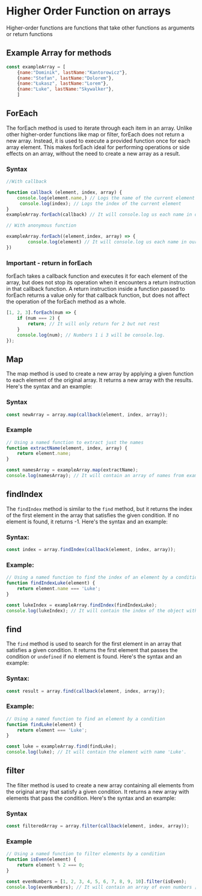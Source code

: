 # Higher Order Function on arrays 
Higher-order functions are functions that take other functions as arguments or return functions


## Example Array for methods 
```js
const exampleArray = [
    {name:"Dominik", lastName:"Kantorowicz"},
    {name:"Stefan", lastName:"Dolorem"},
    {name:"Łukasz", lastName:"Lorem"},
    {name:"Luke", lastName:"Skywalker"},
    ]

```
## ForEach 
The forEach method is used to iterate through each item in an array. Unlike other higher-order functions like map or filter, forEach does not return a new array. Instead, it is used to execute a provided function once for each array element. This makes forEach ideal for performing operations or side effects on an array, without the need to create a new array as a result.

### Syntax 
```js
//With callback

function callback (element, index, array) {
    console.log(element.name,) // Logs the name of the current element
     console.log(index); // Logs the index of the current element
}
exampleArray.forEach(callback) // It will console.log us each name in our array of object 

// With anonymous function 

exampleArray.forEach((element,index, array) => {
        console.log(element) // It will console.log us each name in our array of object 
})
```

### Important - return in forEach 
forEach takes a callback function and executes it for each element of the array, but does not stop its operation when it encounters a return instruction in that callback function. A return instruction inside a function passed to forEach returns a value only for that callback function, but does not affect the operation of the forEach method as a whole.

```js
[1, 2, 3].forEach(num => {
    if (num === 2) {
        return; // It will only return for 2 but not rest
    }
    console.log(num); // Numbers 1 i 3 will be console.log.
});
```

## Map 
The map method is used to create a new array by applying a given function to each element of the original array. It returns a new array with the results. Here's the syntax and an example: 

### Syntax 
```js
const newArray = array.map(callback(element, index, array));

```

### Example 
```js
// Using a named function to extract just the names
function extractName(element, index, array) {
    return element.name;
}

const namesArray = exampleArray.map(extractName);
console.log(namesArray); // It will contain an array of names from exampleArray.

```


## findIndex
The `findIndex` method is similar to the `find` method, but it returns the index of the first element in the array that satisfies the given condition. If no element is found, it returns -1. Here's the syntax and an example:

### Syntax:
```js
const index = array.findIndex(callback(element, index, array));
```
### Example:
```js
// Using a named function to find the index of an element by a condition
function findIndexLuke(element) {
    return element.name === 'Luke';
}

const lukeIndex = exampleArray.findIndex(findIndexLuke);
console.log(lukeIndex); // It will contain the index of the object with name 'Luke'.
```

## find 

The `find` method is used to search for the first element in an array that satisfies a given condition. It returns the first element that passes the condition or `undefined` if no element is found. Here's the syntax and an example:

### Syntax:
```js
const result = array.find(callback(element, index, array));
```
### Example:
```js
// Using a named function to find an element by a condition
function findLuke(element) {
    return element === 'Luke';
}

const luke = exampleArray.find(findLuke);
console.log(luke); // It will contain the element with name 'Luke'.

```

## filter 
The filter method is used to create a new array containing all elements from the original array that satisfy a given condition. It returns a new array with elements that pass the condition. Here's the syntax and an example:

### Syntax
```js
const filteredArray = array.filter(callback(element, index, array));
```

### Example 
```js
// Using a named function to filter elements by a condition
function isEven(element) {
    return element % 2 === 0;
}

const evenNumbers = [1, 2, 3, 4, 5, 6, 7, 8, 9, 10].filter(isEven);
console.log(evenNumbers); // It will contain an array of even numbers [2, 4, 6, 8, 10].

```